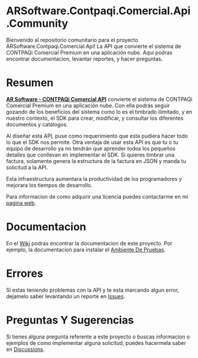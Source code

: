 # ARSoftware.Contpaqi.Comercial.Api.Community
Bienvenido al repositorio comunitario para el proyecto ARSoftware.Contpaqi.Comercial.Api! La API que convierte el sistema de CONTPAQi Comercial Premium en una aplicación nube. Aqui podras encontrar documentacion, levantar reportes, y hacer preguntas.

# Resumen
**[AR Software - CONTPAQi Comercial API](https://www.arsoft.net/contpaqi-comercial-api)** convierte el sistema de CONTPAQi Comercial Premium en una aplicación nube. Con ella podrás seguir gozando de los beneficios del sistema como lo es el timbrado ilimitado, y en nuestro contexto, el SDK para crear, modificar, y consultar los diferentes documentos y catálogos. 

Al diseñar esta API, puse como requerimiento que esta pudiera hacer todo lo que el SDK nos permite. Otra ventaja de usar esta API es que tu o tu equipo de desarrollo ya no tendrán que aprender todos los pequeños detalles que conllevan en implementar el SDK. Si quieres timbrar una factura, solamente genera la estructura de la factura en JSON y manda tu solicitud a la API. 

Esta infraestructura aumentara la productividad de los programadores y mejorara los tiempos de desarrollo.

Para informacion de como adquirir una licencia puedes contactarme en mi [pagina web](https://www.arsoft.net/).

# Documentacion
En el [Wiki](https://github.com/AndresRamos/ARSoftware.Contpaqi.Comercial.Api.Community/wiki) podras encontrar la documentacion de este proyecto. Por ejemplo, la documentacion para instalar el [Ambiente De Pruebas](https://github.com/AndresRamos/ARSoftware.Contpaqi.Comercial.Api.Community/wiki/Ambiente-Pruebas).

# Errores
Si estas teniendo problemas con la API y te esta marcando algun error, dejamelo saber levantando un reporte en [Issues](https://github.com/AndresRamos/ARSoftware.Contpaqi.Comercial.Api.Community/issues).

# Preguntas Y Sugerencias
Si tienes alguna pregunta referente a este proyecto o buscas informacion o ejemplos de como implementar alguna solicitud, puedes hacermela saber en [Discussions](https://github.com/AndresRamos/ARSoftware.Contpaqi.Comercial.Api.Community/discussions).
